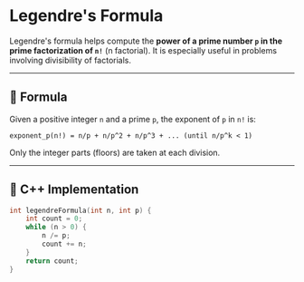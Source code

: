 # Legendre's Formula

Legendre's formula helps compute the **power of a prime number `p` in the prime factorization of `n!`** (n factorial). It is especially useful in problems involving divisibility of factorials.

---

## 🔹 Formula

Given a positive integer `n` and a prime `p`, the exponent of `p` in `n!` is:

    exponent_p(n!) = n/p + n/p^2 + n/p^3 + ... (until n/p^k < 1)

Only the integer parts (floors) are taken at each division.

---

## 🔹 C++ Implementation

```cpp
int legendreFormula(int n, int p) {
    int count = 0;
    while (n > 0) {
        n /= p;
        count += n;
    }
    return count;
}
